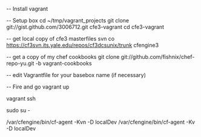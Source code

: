 -- Install vagrant

-- Setup box
cd ~/tmp/vagrant_projects
git clone git://gist.github.com/3006712.git cfe3-vagrant
cd cfe3-vagrant

-- get local copy of cfe3 masterfiles
svn co https://cf3svn.its.yale.edu/repos/cf3dcsunix/trunk cfengine3

-- get a copy of my chef cookbooks
git clone git://github.com/fishnix/chef-repo-yu.git -b vagrant-cookbooks

-- edit Vagrantfile for your basebox name (if necessary)

-- Fire and go
vagrant up

vagrant ssh

sudo su -

/var/cfengine/bin/cf-agent -Kvn -D localDev 
/var/cfengine/bin/cf-agent -Kv -D localDev